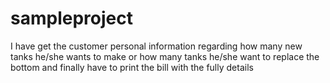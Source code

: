 # sampleproject
I have get the customer personal information regarding how many new tanks he/she wants to make or how many tanks he/she want to replace the bottom and finally have to print the bill with the fully details
